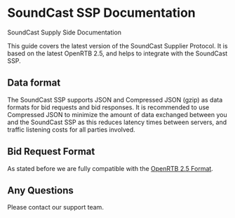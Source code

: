 # SoundCast SSP Documentation
SoundCast Supply Side Documentation

This guide covers the latest version of the SoundCast Supplier Protocol. It is based on the latest OpenRTB 2.5, and helps to integrate with the SoundCast SSP.

## Data format
The SoundCast SSP supports JSON and Compressed JSON (gzip) as data formats for bid requests and bid responses. It is recommended to use Compressed JSON to minimize the amount of data exchanged between you and the SoundCast SSP as this reduces latency times between servers, and traffic listening costs for all parties involved. 

## Bid Request Format
As stated before we are fully compatible with the [OpenRTB 2.5 Format](https://wiki.iabtechlab.com/index.php?title=OpenRTB_2.5). 

## Any Questions
Please contact our support team.

